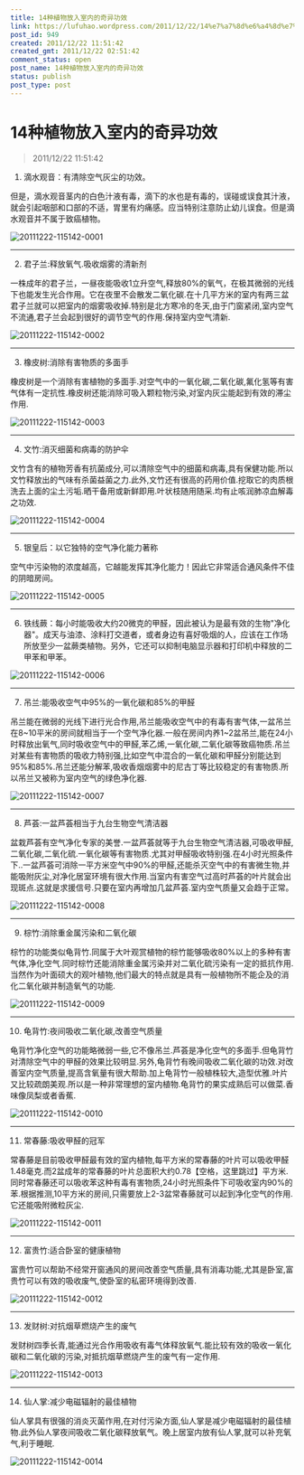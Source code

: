 ```yaml
---
title: 14种植物放入室内的奇异功效
link: https://lufuhao.wordpress.com/2011/12/22/14%e7%a7%8d%e6%a4%8d%e7%89%a9%e6%94%be%e5%85%a5%e5%ae%a4%e5%86%85%e7%9a%84%e5%a5%87%e5%bc%82%e5%8a%9f%e6%95%88/
post_id: 949
created: 2011/12/22 11:51:42
created_gmt: 2011/12/22 02:51:42
comment_status: open
post_name: 14种植物放入室内的奇异功效
status: publish
post_type: post
---
```


# 14种植物放入室内的奇异功效

> 2011/12/22 11:51:42

 

1. 滴水观音：有清除空气灰尘的功效。

但是，滴水观音茎内的白色汁液有毒，滴下的水也是有毒的，误碰或误食其汁液，就会引起咽部和口部的不适，胃里有灼痛感。应当特别注意防止幼儿误食。但是滴水观音并不属于致癌植物。

![20111222-115142-0001](/assets/images/20111222-115142-0001.jpg)

***

2. 君子兰:释放氧气.吸收烟雾的清新剂

一株成年的君子兰，一昼夜能吸收1立升空气,释放80%的氧气，在极其微弱的光线下也能发生光合作用。它在夜里不会散发二氧化碳.在十几平方米的室内有两三盆君子兰就可以把室内的烟雾吸收掉.特别是北方寒冷的冬天,由于门窗紧闭,室内空气不流通,君子兰会起到很好的调节空气的作用.保持室内空气清新. 

![20111222-115142-0002](/assets/images/20111222-115142-0002.jpg)

***

3. 橡皮树:消除有害物质的多面手

橡皮树是一个消除有害植物的多面手.对空气中的一氧化碳,二氧化碳,氟化氢等有害气体有一定抗性.橡皮树还能消除可吸入颗粒物污染,对室内灰尘能起到有效的滞尘作用. 

![20111222-115142-0003](/assets/images/20111222-115142-0003.jpg)

***

4. 文竹:消灭细菌和病毒的防护伞

文竹含有的植物芳香有抗菌成分,可以清除空气中的细菌和病毒,具有保健功能.所以文竹释放出的气味有杀菌益菌之力.此外,文竹还有很高的药用价值.挖取它的肉质根洗去上面的尘土污垢.晒干备用或新鲜即用.叶状枝随用随采.均有止咳润肺凉血解毒之功效. 

![20111222-115142-0004](/assets/images/20111222-115142-0004.jpg)

***

5. 银皇后：以它独特的空气净化能力著称

空气中污染物的浓度越高，它越能发挥其净化能力！因此它非常适合通风条件不佳的阴暗房间。 

![20111222-115142-0005](/assets/images/20111222-115142-0005.jpg)

***

6. 铁线蕨：每小时能吸收大约20微克的甲醛，因此被认为是最有效的生物"净化器"。成天与油漆、涂料打交道者，或者身边有喜好吸烟的人，应该在工作场所放至少一盆蕨类植物。另外，它还可以抑制电脑显示器和打印机中释放的二甲苯和甲苯。 

![20111222-115142-0006](/assets/images/20111222-115142-0006.jpg)

***

7. 吊兰:能吸收空气中95%的一氧化碳和85%的甲醛

吊兰能在微弱的光线下进行光合作用,吊兰能吸收空气中的有毒有害气体,一盆吊兰在8~10平米的房间就相当于一个空气净化器.一般在房间内养1~2盆吊兰,能在24小时释放出氧气,同时吸收空气中的甲醛,苯乙烯,一氧化碳,二氧化碳等致癌物质.吊兰对某些有害物质的吸收力特别强,比如空气中混合的一氧化碳和甲醛分别能达到95%和85%.吊兰还能分解苯,吸收香烟烟雾中的尼古丁等比较稳定的有害物质.所以吊兰又被称为室内空气的绿色净化器. 

![20111222-115142-0007](/assets/images/20111222-115142-0007.jpg)

***

8. 芦荟:一盆芦荟相当于九台生物空气清洁器

盆栽芦荟有空气净化专家的美誉.一盆芦荟就等于九台生物空气清洁器,可吸收甲醛,二氧化碳,二氧化硫.一氧化碳等有害物质.尤其对甲醛吸收特别强.在4小时光照条件下..一盆芦荟可消除一平方米空气中90%的甲醛,还能杀灭空气中的有害微生物,并能吸附灰尘,对净化居室环境有很大作用.当室内有害空气过高时芦荟的叶片就会出现斑点.这就是求援信号.只要在室内再增加几盆芦荟.室内空气质量又会趋于正常。 

![20111222-115142-0008](/assets/images/20111222-115142-0008.jpg)

***

9. 棕竹:消除重金属污染和二氧化碳

棕竹的功能类似龟背竹.同属于大叶观赏植物的棕竹能够吸收80%以上的多种有害气体,净化空气.同时棕竹还能消除重金属污染并对二氧化硫污染有一定的抵抗作用.当然作为叶面硕大的观叶植物,他们最大的特点就是具有一般植物所不能企及的消化二氧化碳并制造氧气的功能. 

![20111222-115142-0009](/assets/images/20111222-115142-0009.jpg)

***

10. 龟背竹:夜间吸收二氧化碳,改善空气质量

龟背竹净化空气的功能略微弱一些,它不像吊兰.芦荟是净化空气的多面手.但龟背竹对清除空气中的甲醛的效果比较明显.另外,龟背竹有晚间吸收二氧化碳的功效.对改善室内空气质量,提高含氧量有很大帮助.加上龟背竹一般植株较大,造型优雅.叶片又比较疏朗美观.所以是一种非常理想的室内植物.龟背竹的果实成熟后可以做菜.香味像凤梨或者香蕉. 

![20111222-115142-0010](/assets/images/20111222-115142-0010.jpg)

***

11. 常春藤:吸收甲醛的冠军

常春藤是目前吸收甲醛最有效的室内植物,每平方米的常春藤的叶片可以吸收甲醛1.48毫克.而2盆成年的常春藤的叶片总面积大约0.78【空格，这里跳过】平方米.同时常春藤还可以吸收苯这种有毒有害物质,24小时光照条件下可吸收室内90%的苯.根据推测,10平方米的房间,只需要放上2-3盆常春藤就可以起到净化空气的作用.它还能吸附微粒灰尘. 

![20111222-115142-0011](/assets/images/20111222-115142-0011.jpg)

***

12. 富贵竹:适合卧室的健康植物

富贵竹可以帮助不经常开窗通风的房间改善空气质量,具有消毒功能,尤其是卧室,富贵竹可以有效的吸收废气,使卧室的私密环境得到改善. 

![20111222-115142-0012](/assets/images/20111222-115142-0012.jpg)

***

13. 发财树:对抗烟草燃烧产生的废气

发财树四季长青,能通过光合作用吸收有毒气体释放氧气.能比较有效的吸收一氧化碳和二氧化碳的污染,对抵抗烟草燃烧产生的废气有一定作用. 

![20111222-115142-0013](/assets/images/20111222-115142-0013.jpg)

***

14. 仙人掌:减少电磁辐射的最佳植物

仙人掌具有很强的消炎灭菌作用,在对付污染方面,仙人掌是减少电磁辐射的最佳植物.此外仙人掌夜间吸收二氧化碳释放氧气。晚上居室内放有仙人掌,就可以补充氧气,利于睡眠. 

![20111222-115142-0014](/assets/images/20111222-115142-0014.jpg)
